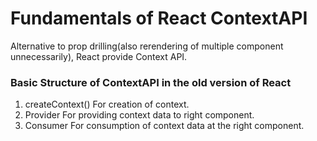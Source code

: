 # Fundamentals of React ContextAPI
Alternative to prop drilling(also rerendering of multiple component unnecessarily), React provide Context API. 
### Basic Structure of ContextAPI in the old version of React
1. createContext()
For creation of context. 
2. Provider
For providing context data to right component. 
3. Consumer
For consumption of context data at the right component. 
